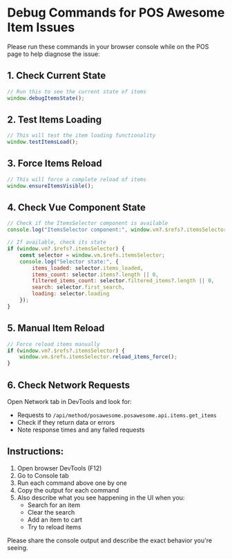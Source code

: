 # Debug Commands for POS Awesome Item Issues

Please run these commands in your browser console while on the POS page to help diagnose the issue:

## 1. Check Current State
```javascript
// Run this to see the current state of items
window.debugItemsState();
```

## 2. Test Items Loading
```javascript
// This will test the item loading functionality
window.testItemsLoad();
```

## 3. Force Items Reload
```javascript
// This will force a complete reload of items
window.ensureItemsVisible();
```

## 4. Check Vue Component State
```javascript
// Check if the ItemsSelector component is available
console.log("ItemsSelector component:", window.vm?.$refs?.itemsSelector);

// If available, check its state
if (window.vm?.$refs?.itemsSelector) {
    const selector = window.vm.$refs.itemsSelector;
    console.log("Selector state:", {
        items_loaded: selector.items_loaded,
        items_count: selector.items?.length || 0,
        filtered_items_count: selector.filtered_items?.length || 0,
        search: selector.first_search,
        loading: selector.loading
    });
}
```

## 5. Manual Item Reload
```javascript
// Force reload items manually
if (window.vm?.$refs?.itemsSelector) {
    window.vm.$refs.itemsSelector.reload_items_force();
}
```

## 6. Check Network Requests
Open Network tab in DevTools and look for:
- Requests to `/api/method/posawesome.posawesome.api.items.get_items`
- Check if they return data or errors
- Note response times and any failed requests

## Instructions:
1. Open browser DevTools (F12)
2. Go to Console tab
3. Run each command above one by one
4. Copy the output for each command
5. Also describe what you see happening in the UI when you:
   - Search for an item
   - Clear the search
   - Add an item to cart
   - Try to reload items

Please share the console output and describe the exact behavior you're seeing.
